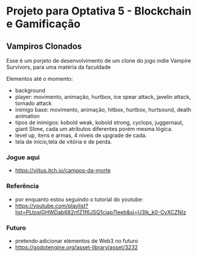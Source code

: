 # Projeto para Optativa 5 - Blockchain e Gamificação

## Vampiros Clonados

Esse é um porjeto de desenvolvimento de um clone do jogo indie Vampire Survivors, para uma matéria da faculdade

Elementos até o momento: 
- background
- player: movimento, animação, hurtbox, ice spear attack, javelin attack, tornado attack
- inimigo base: movimento, animação, hitbox, hurtbox, hurtsound, death animation
- tipos de inimigos: kobold weak, kobold strong, cyclops, juggernaut, giant Slime, cada um atributos diferentes porém mesma lógica.
- level up, itens e armas, 4 níveis de upgrade de cada.
- tela de início,tela de vitória e de perda.

### Jogue aqui
- https://viitus.itch.io/campos-da-morte

### Referência
- por enquanto estou seguindo o tutorial do youtube:
- https://youtube.com/playlist?list=PLtosjGHWDab682nfZ1f6JSQ1cjap7Ieeb&si=U3lk_k0-CvXCZNIz

 
### Futuro
- pretendo adicionar elementos de Web3 no futuro
- https://godotengine.org/asset-library/asset/3232
